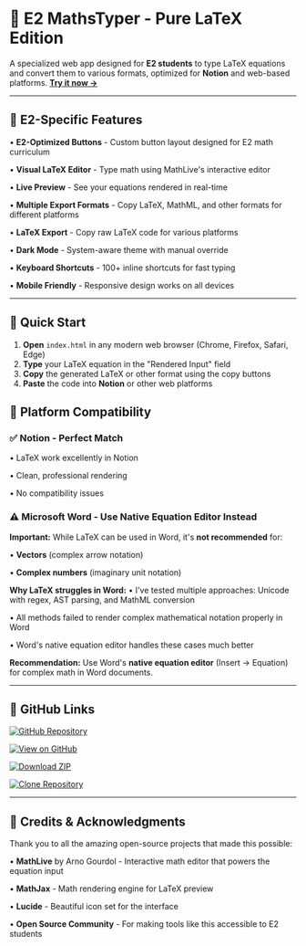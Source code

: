 # 📐 E2 MathsTyper - Pure LaTeX Edition

A specialized web app designed for **E2 students** to type LaTeX equations and convert them to various formats, optimized for **Notion** and web-based platforms. [**Try it now →**](index.html)

---

## 🎯 E2-Specific Features

• **E2-Optimized Buttons** - Custom button layout designed for E2 math curriculum

• **Visual LaTeX Editor** - Type math using MathLive's interactive editor

• **Live Preview** - See your equations rendered in real-time

• **Multiple Export Formats** - Copy LaTeX, MathML, and other formats for different platforms

• **LaTeX Export** - Copy raw LaTeX code for various platforms

• **Dark Mode** - System-aware theme with manual override

• **Keyboard Shortcuts** - 100+ inline shortcuts for fast typing

• **Mobile Friendly** - Responsive design works on all devices

---

## 🚀 Quick Start

1. **Open** `index.html` in any modern web browser (Chrome, Firefox, Safari, Edge)
2. **Type** your LaTeX equation in the "Rendered Input" field
3. **Copy** the generated LaTeX or other format using the copy buttons
4. **Paste** the code into **Notion** or other web platforms

## 📝 Platform Compatibility

### ✅ **Notion** - Perfect Match

• LaTeX work excellently in Notion

• Clean, professional rendering

• No compatibility issues

### ⚠️ **Microsoft Word** - Use Native Equation Editor Instead
**Important:** While LaTeX can be used in Word, it's **not recommended** for:

• **Vectors** (complex arrow notation)


• **Complex numbers** (imaginary unit notation)


**Why LaTeX struggles in Word:**
• I've tested multiple approaches: Unicode with regex, AST parsing, and MathML conversion

• All methods failed to render complex mathematical notation properly in Word

• Word's native equation editor handles these cases much better

**Recommendation:** Use Word's **native equation editor** (Insert → Equation) for complex math in Word documents.

---

## 🔗 GitHub Links

[![GitHub Repository](https://img.shields.io/badge/GitHub-Repository-blue?style=for-the-badge&logo=github)](https://github.com/matthewhuyijun/HSC-Extension-Maths-Equation-Typer)

[![View on GitHub](https://img.shields.io/badge/View%20on-GitHub-black?style=for-the-badge&logo=github)](https://github.com/matthewhuyijun/HSC-Extension-Maths-Equation-Typer)

[![Download ZIP](https://img.shields.io/badge/Download-ZIP-green?style=for-the-badge&logo=github)](https://github.com/matthewhuyijun/HSC-Extension-Maths-Equation-Typer/archive/refs/heads/main.zip)

[![Clone Repository](https://img.shields.io/badge/Clone-Repository-orange?style=for-the-badge&logo=git)](https://github.com/matthewhuyijun/HSC-Extension-Maths-Equation-Typer.git)

---

## 🙏 Credits & Acknowledgments

Thank you to all the amazing open-source projects that made this possible:

• **MathLive** by Arno Gourdol - Interactive math editor that powers the equation input

• **MathJax** - Math rendering engine for LaTeX preview

• **Lucide** - Beautiful icon set for the interface

• **Open Source Community** - For making tools like this accessible to E2 students
